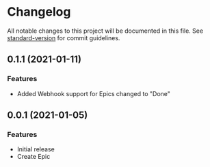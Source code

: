 # Changelog

All notable changes to this project will be documented in this file. See [standard-version](https://github.com/conventional-changelog/standard-version) for commit guidelines.

## 0.1.1 (2021-01-11)

### Features

* Added Webhook support for Epics changed to "Done"

## 0.0.1 (2021-01-05)

### Features

* Initial release
* Create Epic

